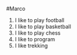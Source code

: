 #Marco
1. I like to play football
2. I like to play basketball
3. I like to play chess
4. I like to program
5. I like trekking
